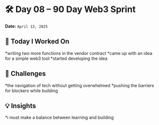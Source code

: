 # 🛠️ Day 08 – 90 Day Web3 Sprint

**Date:** `April 13, 2025`

## 🔧 Today I Worked On  
*writing two more functions in the vendor contract
*came up with an idea for a simple web3 tool
*started developing the idea


## 🧱 Challenges  
*the navigation of tech without getting overwhelmed
*pushing the barriers for blockers while building 


## 💡 Insights
*i must make a balance between learning and building